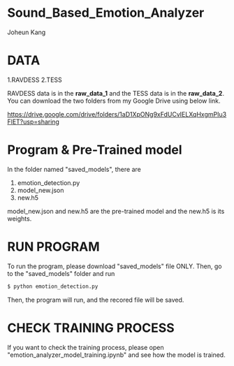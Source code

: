 # Sound_Based_Emotion_Analyzer
Joheun Kang 

# DATA 

1.RAVDESS
2.TESS 

RAVDESS data is in the __raw_data_1__ and the TESS data is in the __raw_data_2__.
You can download the two folders from my Google Drive using below link.

https://drive.google.com/drive/folders/1aD1XpONg9xFdUCvIELXqHxgmPIu3FlET?usp=sharing


# Program & Pre-Trained model

In the folder named "saved_models", there are <br>

1. emotion_detection.py<br>
2. model_new.json<br>
3. new.h5<br>

model_new.json and new.h5 are the pre-trained model and the new.h5 is its weights. 


# RUN PROGRAM

To run the program, please download "saved_models" file ONLY. 
Then, go to the "saved_models" folder and run 

```bash
$ python emotion_detection.py
```

Then, the program will run, and the recored file will be saved.


# CHECK TRAINING PROCESS
If you want to check the training process, please open "emotion_analyzer_model_training.ipynb" and see how the model is trained. 
